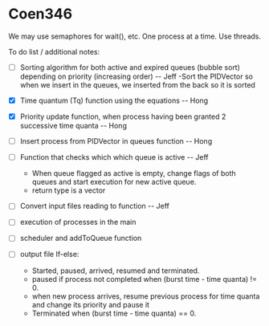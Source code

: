 # Coen346

We may use semaphores for wait(), etc. 
One process at a time.
Use threads.

To do list / additional notes:

- [ ] Sorting algorithm for both active and expired queues (bubble sort) depending on priority (increasing order) -- Jeff
	-Sort the PIDVector so when we insert in the queues, we inserted from the back so it is sorted

- [x] Time quantum (Tq) function using the equations -- Hong 

- [x] Priority update function, when process having been granted 2 successive time quanta -- Hong

- [ ] Insert process from PIDVector in queues function -- Hong

- [ ] Function that checks which which queue is active -- Jeff
	- When queue flagged as active is empty, change flags of both queues and start execution for new active queue.
	- return type is a vector

- [ ] Convert input files reading to function -- Jeff

- [ ] execution of processes in the main

- [ ] scheduler and addToQueue function

- [ ] output file
	If-else:
	- Started, paused, arrived, resumed and terminated.
	- paused if process not completed when (burst time - time quanta) != 0.
	- when new process arrives, resume previous process for time quanta and change its priority and pause it
	- Terminated when (burst time - time quanta) == 0.
